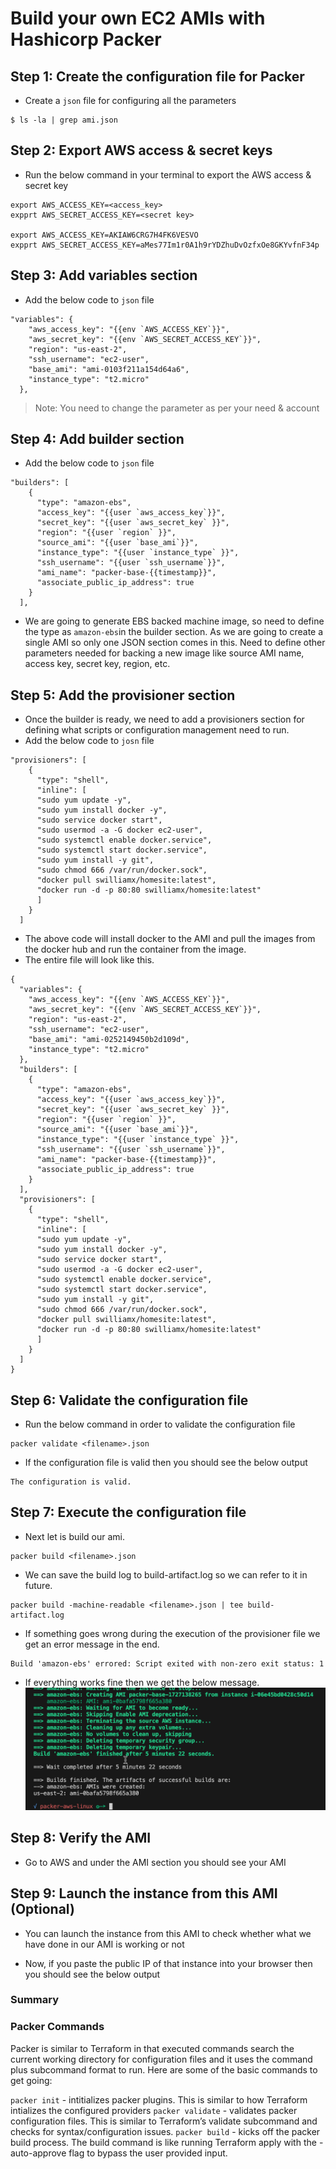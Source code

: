 # Build your own EC2 AMIs with Hashicorp Packer

## **Step 1:** Create the configuration file for Packer

* Create a `json` file for configuring all the parameters

```
$ ls -la | grep ami.json 
```

## Step 2: Export AWS access & secret keys

* Run the below command in your terminal to export the AWS access & secret key

```
export AWS_ACCESS_KEY=<access_key>
expprt AWS_SECRET_ACCESS_KEY=<secret key>

export AWS_ACCESS_KEY=AKIAW6CRG7H4FK6VESVO
expprt AWS_SECRET_ACCESS_KEY=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

```

## Step 3: Add variables section

* Add the below code to `json` file

```
"variables": {
    "aws_access_key": "{{env `AWS_ACCESS_KEY`}}",
    "aws_secret_key": "{{env `AWS_SECRET_ACCESS_KEY`}}",
    "region": "us-east-2",
    "ssh_username": "ec2-user",
    "base_ami": "ami-0103f211a154d64a6",
    "instance_type": "t2.micro"
  },
```

> Note: You need to change the parameter as per your need & account

## Step 4: Add builder section

* Add the below code to `json` file

```
"builders": [
    {
      "type": "amazon-ebs",
      "access_key": "{{user `aws_access_key`}}",
      "secret_key": "{{user `aws_secret_key` }}",
      "region": "{{user `region` }}",
      "source_ami": "{{user `base_ami`}}",
      "instance_type": "{{user `instance_type` }}",
      "ssh_username": "{{user `ssh_username`}}",
      "ami_name": "packer-base-{{timestamp}}",
      "associate_public_ip_address": true
    }
  ],
```

* We are going to generate EBS backed machine image, so need to define the type as `amazon-ebs`in the builder section. As we are going to create a single AMI so only one JSON section comes in this. Need to define other parameters needed for backing a new image like source AMI name, access key, secret key, region, etc.

## Step 5: Add the provisioner section

* Once the builder is ready, we need to add a provisioners section for defining what scripts or configuration management need to run.
* Add the below code to `josn` file

```
"provisioners": [
    {
      "type": "shell",
      "inline": [
      "sudo yum update -y",
      "sudo yum install docker -y",
      "sudo service docker start",
      "sudo usermod -a -G docker ec2-user",
      "sudo systemctl enable docker.service",
      "sudo systemctl start docker.service",
      "sudo yum install -y git",
      "sudo chmod 666 /var/run/docker.sock",
      "docker pull swilliamx/homesite:latest",
      "docker run -d -p 80:80 swilliamx/homesite:latest"
      ]
    }
  ]
```

* The above code will install docker to the AMI and pull the images from the docker hub and run the container from the image.
* The entire file will look like this.

```
{
  "variables": {
    "aws_access_key": "{{env `AWS_ACCESS_KEY`}}",
    "aws_secret_key": "{{env `AWS_SECRET_ACCESS_KEY`}}",
    "region": "us-east-2",
    "ssh_username": "ec2-user",
    "base_ami": "ami-0252149450b2d109d",
    "instance_type": "t2.micro"
  },
  "builders": [
    {
      "type": "amazon-ebs",
      "access_key": "{{user `aws_access_key`}}",
      "secret_key": "{{user `aws_secret_key` }}",
      "region": "{{user `region` }}",
      "source_ami": "{{user `base_ami`}}",
      "instance_type": "{{user `instance_type` }}",
      "ssh_username": "{{user `ssh_username`}}",
      "ami_name": "packer-base-{{timestamp}}",
      "associate_public_ip_address": true
    }
  ],
  "provisioners": [
    {
      "type": "shell",
      "inline": [
      "sudo yum update -y",
      "sudo yum install docker -y",
      "sudo service docker start",
      "sudo usermod -a -G docker ec2-user",
      "sudo systemctl enable docker.service",
      "sudo systemctl start docker.service",
      "sudo yum install -y git",
      "sudo chmod 666 /var/run/docker.sock",
      "docker pull swilliamx/homesite:latest",
      "docker run -d -p 80:80 swilliamx/homesite:latest"
      ]
    }
  ]
}
```

## Step 6: Validate the configuration file

* Run the below command in order to validate the configuration file

```
packer validate <filename>.json 
```

* If the configuration file is valid then you should see the below output

```
The configuration is valid.
```

## **Step 7: Execute the configuration file**

* Next let is build our ami. 

```
packer build <filename>.json
``` 

* We can save the build log to build-artifact.log so we can refer to it in future.

```
packer build -machine-readable <filename>.json | tee build-artifact.log
```

* If something goes wrong during the execution of the provisioner file we get an error message in the end.

```
Build 'amazon-ebs' errored: Script exited with non-zero exit status: 1
```

* If everything works fine then we get the below message.
![image](images/image.png)

## Step 8: Verify the AMI

* Go to AWS and under the AMI section you should see your AMI

## **Step 9: Launch the instance from this AMI (Optional)**

* You can launch the instance from this AMI to check whether what we have done in our AMI is working or not

* Now, if you paste the public IP of that instance into your browser then you should see the below output


### Summary 

### Packer Commands
Packer is similar to Terraform in that executed commands search the current working directory for configuration files and it uses the command plus subcommand format to run. Here are some of the basic commands to get going:

`packer init` - intitializes packer plugins. This is similar to how Terraform intializes the configured providers
`packer validate` - validates packer configuration files. This is similar to Terraform’s validate subcommand and checks for syntax/configuration issues.
`packer build` - kicks off the packer build process. The build command is like running Terraform apply with the -auto-approve flag to bypass the user provided input.

